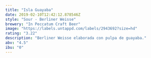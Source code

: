 ```yaml
---
title: "Isla Guayaba"
date: 2019-02-10T12:42:12.878546Z
style: "Sour - Berliner Weisse"
brewery: "In Peccatum Craft Beer"
image: "https://labels.untappd.com/labels/2943692?size=hd"
rating: "3.22"
description: "Berliner Weisse elaborada con pulpa de guayaba."
abv: "4.5"
ibu: "0"
---
```

